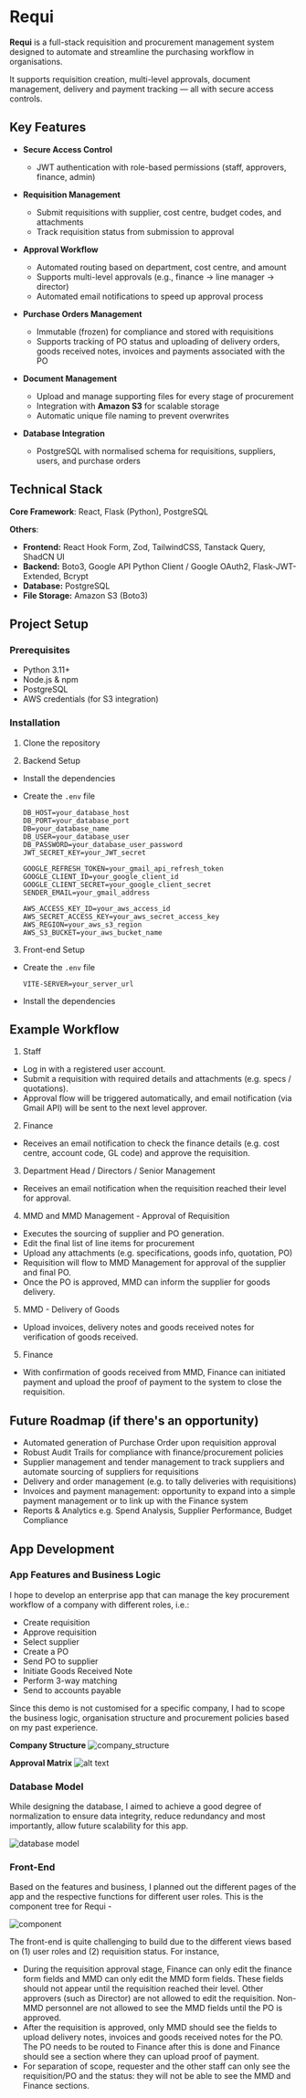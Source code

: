# Requi

**Requi** is a full-stack requisition and procurement management system designed to automate and streamline the purchasing workflow in organisations.

It supports requisition creation, multi-level approvals, document management, delivery and payment tracking — all with secure access controls.

## Key Features

- **Secure Access Control**

  - JWT authentication with role-based permissions (staff, approvers, finance, admin)

- **Requisition Management**

  - Submit requisitions with supplier, cost centre, budget codes, and attachments
  - Track requisition status from submission to approval

- **Approval Workflow**

  - Automated routing based on department, cost centre, and amount
  - Supports multi-level approvals (e.g., finance → line manager → director)
  - Automated email notifications to speed up approval process

- **Purchase Orders Management**

  - Immutable (frozen) for compliance and stored with requisitions
  - Supports tracking of PO status and uploading of delivery orders, goods received notes, invoices and payments associated with the PO

- **Document Management**

  - Upload and manage supporting files for every stage of procurement
  - Integration with **Amazon S3** for scalable storage
  - Automatic unique file naming to prevent overwrites

- **Database Integration**

  - PostgreSQL with normalised schema for requisitions, suppliers, users, and purchase orders

## Technical Stack

**Core Framework**: React, Flask (Python), PostgreSQL

**Others**:

- **Frontend:** React Hook Form, Zod, TailwindCSS, Tanstack Query, ShadCN UI
- **Backend:** Boto3, Google API Python Client / Google OAuth2, Flask-JWT-Extended, Bcrypt
- **Database:** PostgreSQL
- **File Storage:** Amazon S3 (Boto3)

## Project Setup

### Prerequisites

- Python 3.11+
- Node.js & npm
- PostgreSQL
- AWS credentials (for S3 integration)

### Installation

1. Clone the repository

2. Backend Setup

- Install the dependencies
- Create the `.env` file

  ```
  DB_HOST=your_database_host
  DB_PORT=your_database_port
  DB=your_database_name
  DB_USER=your_database_user
  DB_PASSWORD=your_database_user_password
  JWT_SECRET_KEY=your_JWT_secret

  GOOGLE_REFRESH_TOKEN=your_gmail_api_refresh_token
  GOOGLE_CLIENT_ID=your_google_client_id
  GOOGLE_CLIENT_SECRET=your_google_client_secret
  SENDER_EMAIL=your_gmail_address

  AWS_ACCESS_KEY_ID=your_aws_access_id
  AWS_SECRET_ACCESS_KEY=your_aws_secret_access_key
  AWS_REGION=your_aws_s3_region
  AWS_S3_BUCKET=your_aws_bucket_name

  ```

3. Front-end Setup

- Create the `.env` file
  ```
  VITE-SERVER=your_server_url
  ```
- Install the dependencies

## Example Workflow

1. Staff

- Log in with a registered user account.
- Submit a requisition with required details and attachments (e.g. specs / quotations).
- Approval flow will be triggered automatically, and email notification (via Gmail API) will be sent to the next level approver.

2. Finance

- Receives an email notification to check the finance details (e.g. cost centre, account code, GL code) and approve the requisition.

3. Department Head / Directors / Senior Management

- Receives an email notification when the requisition reached their level for approval.

4. MMD and MMD Management - Approval of Requisition

- Executes the sourcing of supplier and PO generation.
- Edit the final list of line items for procurement
- Upload any attachments (e.g. specifications, goods info, quotation, PO)
- Requisition will flow to MMD Management for approval of the supplier and final PO.
- Once the PO is approved, MMD can inform the supplier for goods delivery.

5. MMD - Delivery of Goods

- Upload invoices, delivery notes and goods received notes for verification of goods received.

5. Finance

- With confirmation of goods received from MMD, Finance can initiated payment and upload the proof of payment to the system to close the requisition.

## Future Roadmap (if there's an opportunity)

- Automated generation of Purchase Order upon requisition approval
- Robust Audit Trails for compliance with finance/procurement policies
- Supplier management and tender management to track suppliers and automate sourcing of suppliers for requisitions
- Delivery and order management (e.g. to tally deliveries with requisitions)
- Invoices and payment management: opportunity to expand into a simple payment management or to link up with the Finance system
- Reports & Analytics e.g. Spend Analysis, Supplier Performance, Budget Compliance

## App Development

### App Features and Business Logic

I hope to develop an enterprise app that can manage the key procurement workflow of a company with different roles, i.e.:

- Create requisition
- Approve requisition
- Select supplier
- Create a PO
- Send PO to supplier
- Initiate Goods Received Note
- Perform 3-way matching
- Send to accounts payable

Since this demo is not customised for a specific company, I had to scope the business logic, organisation structure and procurement policies based on my past experience.

**Company Structure**
![company_structure](./readme/company_structure.png)

**Approval Matrix**
![alt text](./readme/approval_matrix.png)

### Database Model

While designing the database, I aimed to achieve a good degree of normalization to ensure data integrity, reduce redundancy and most importantly, allow future scalability for this app.

![database model](./readme/final_database_model.png)

### Front-End

Based on the features and business, I planned out the different pages of the app and the respective functions for different user roles. This is the component tree for Requi -

![component](./readme/component_tree.png)

The front-end is quite challenging to build due to the different views based on (1) user roles and (2) requisition status. For instance,

- During the requisition approval stage, Finance can only edit the finance form fields and MMD can only edit the MMD form fields. These fields should not appear until the requisition reached their level. Other approvers (such as Director) are not allowed to edit the requisition. Non-MMD personnel are not allowed to see the MMD fields until the PO is approved.
- After the requisition is approved, only MMD should see the fields to upload delivery notes, invoices and goods received notes for the PO. The PO needs to be routed to Finance after this is done and Finance should see a section where they can upload proof of payment.
- For separation of scope, requester and the other staff can only see the requisition/PO and the status: they will not be able to see the MMD and Finance sections.
